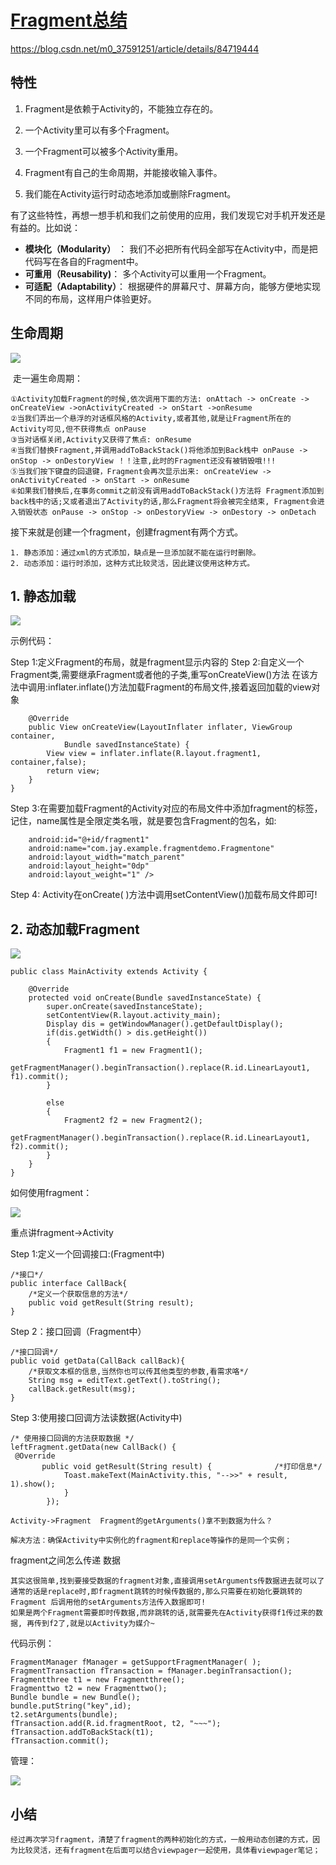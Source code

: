 # [Fragment总结]( https://blog.csdn.net/final__static/article/details/90213664 )

 https://blog.csdn.net/m0_37591251/article/details/84719444 

## 特性

1. Fragment是依赖于Activity的，不能独立存在的。

2. 一个Activity里可以有多个Fragment。

3. 一个Fragment可以被多个Activity重用。

4. Fragment有自己的生命周期，并能接收输入事件。

5. 我们能在Activity运行时动态地添加或删除Fragment。

   

 有了这些特性，再想一想手机和我们之前使用的应用，我们发现它对手机开发还是有益的。比如说： 

* **模块化（Modularity）** ： 我们不必把所有代码全部写在Activity中，而是把代码写在各自的Fragment中。 
* **可重用（Reusability)**： 多个Activity可以重用一个Fragment。 
*  **可适配（Adaptability）**：  根据硬件的屏幕尺寸、屏幕方向，能够方便地实现不同的布局，这样用户体验更好。 

## 生命周期

![](https://img-blog.csdnimg.cn/20190514190349845.png?x-oss-process=image/watermark,type_ZmFuZ3poZW5naGVpdGk,shadow_10,text_aHR0cHM6Ly9ibG9nLmNzZG4ubmV0L2ZpbmFsX19zdGF0aWM=,size_16,color_FFFFFF,t_70)

​	 走一遍生命周期： 

	①Activity加载Fragment的时候,依次调用下面的方法: onAttach -> onCreate -> onCreateView ->onActivityCreated -> onStart ->onResume
	②当我们弄出一个悬浮的对话框风格的Activity,或者其他,就是让Fragment所在的Activity可见,但不获得焦点 onPause
	③当对话框关闭,Activity又获得了焦点: onResume
	④当我们替换Fragment,并调用addToBackStack()将他添加到Back栈中 onPause -> onStop -> onDestoryView ！！注意,此时的Fragment还没有被销毁哦!!!
	⑤当我们按下键盘的回退键，Fragment会再次显示出来: onCreateView -> onActivityCreated -> onStart -> onResume
	⑥如果我们替换后,在事务commit之前没有调用addToBackStack()方法将 Fragment添加到back栈中的话;又或者退出了Activity的话,那么Fragment将会被完全结束, Fragment会进入销毁状态 onPause -> onStop -> onDestoryView -> onDestory -> onDetach

 接下来就是创建一个fragment，创建fragment有两个方式。 

	1. 静态添加：通过xml的方式添加，缺点是一旦添加就不能在运行时删除。 
	2. 动态添加：运行时添加，这种方式比较灵活，因此建议使用这种方式。 
## 1. 静态加载

![](https://img-blog.csdnimg.cn/20190514190842374.png?x-oss-process=image/watermark,type_ZmFuZ3poZW5naGVpdGk,shadow_10,text_aHR0cHM6Ly9ibG9nLmNzZG4ubmV0L2ZpbmFsX19zdGF0aWM=,size_16,color_FFFFFF,t_70)

示例代码：

Step 1:定义Fragment的布局，就是fragment显示内容的
Step 2:自定义一个Fragment类,需要继承Fragment或者他的子类,重写onCreateView()方法 在该方法中调用:inflater.inflate()方法加载Fragment的布局文件,接着返回加载的view对象

```public class Fragmentone extends Fragment {
    @Override
    public View onCreateView(LayoutInflater inflater, ViewGroup container,
            Bundle savedInstanceState) {
        View view = inflater.inflate(R.layout.fragment1, container,false);
        return view;
    }   
}
```

 Step 3:在需要加载Fragment的Activity对应的布局文件中添加fragment的标签， 记住，name属性是全限定类名哦，就是要包含Fragment的包名，如: 

```<fragment
    android:id="@+id/fragment1"
    android:name="com.jay.example.fragmentdemo.Fragmentone"
    android:layout_width="match_parent"
    android:layout_height="0dp"
    android:layout_weight="1" />
```

 Step 4: Activity在onCreate( )方法中调用setContentView()加载布局文件即可! 


## 2. **动态加载Fragment** 

![](https://img-blog.csdnimg.cn/20190514191104617.png?x-oss-process=image/watermark,type_ZmFuZ3poZW5naGVpdGk,shadow_10,text_aHR0cHM6Ly9ibG9nLmNzZG4ubmV0L2ZpbmFsX19zdGF0aWM=,size_16,color_FFFFFF,t_70)

```
public class MainActivity extends Activity {

    @Override
    protected void onCreate(Bundle savedInstanceState) {
        super.onCreate(savedInstanceState);
        setContentView(R.layout.activity_main);
        Display dis = getWindowManager().getDefaultDisplay();
        if(dis.getWidth() > dis.getHeight())
        {
            Fragment1 f1 = new Fragment1();
            getFragmentManager().beginTransaction().replace(R.id.LinearLayout1, f1).commit();
        }
        
        else
        {
            Fragment2 f2 = new Fragment2();
            getFragmentManager().beginTransaction().replace(R.id.LinearLayout1, f2).commit();
        }
    }   
}
```

如何使用fragment：

![](https://img-blog.csdnimg.cn/2019051419181896.png?x-oss-process=image/watermark,type_ZmFuZ3poZW5naGVpdGk,shadow_10,text_aHR0cHM6Ly9ibG9nLmNzZG4ubmV0L2ZpbmFsX19zdGF0aWM=,size_16,color_FFFFFF,t_70)

重点讲fragment->Activity

 Step 1:定义一个回调接口:(Fragment中) 

```
/*接口*/  
public interface CallBack{  
    /*定义一个获取信息的方法*/  
    public void getResult(String result);  
}  
```

 Step 2：接口回调（Fragment中） 

```
/*接口回调*/  
public void getData(CallBack callBack){  
    /*获取文本框的信息,当然你也可以传其他类型的参数,看需求咯*/  
    String msg = editText.getText().toString();  
    callBack.getResult(msg);  
}  
```

 Step 3:使用接口回调方法读数据(Activity中) 

```
/* 使用接口回调的方法获取数据 */  
leftFragment.getData(new CallBack() {  
 @Override  
       public void getResult(String result) {              /*打印信息*/  
            Toast.makeText(MainActivity.this, "-->>" + result, 1).show();  
            }
        });
```

	Activity->Fragment  Fragment的getArguments()拿不到数据为什么？
	
	解决方法：确保Activity中实例化的fragment和replace等操作的是同一个实例；	



fragment之间怎么传递 数据

```
其实这很简单,找到要接受数据的fragment对象,直接调用setArguments传数据进去就可以了 通常的话是replace时,即fragment跳转的时候传数据的,那么只需要在初始化要跳转的Fragment 后调用他的setArguments方法传入数据即可!
如果是两个Fragment需要即时传数据,而非跳转的话,就需要先在Activity获得f1传过来的数据, 再传到f2了,就是以Activity为媒介~
```

代码示例：

```
FragmentManager fManager = getSupportFragmentManager( );
FragmentTransaction fTransaction = fManager.beginTransaction();
Fragmentthree t1 = new Fragmentthree();
Fragmenttwo t2 = new Fragmenttwo();
Bundle bundle = new Bundle();
bundle.putString("key",id);
t2.setArguments(bundle); 
fTransaction.add(R.id.fragmentRoot, t2, "~~~");  
fTransaction.addToBackStack(t1);  
fTransaction.commit(); 
```

管理：

![](https://img-blog.csdnimg.cn/20190514192538432.png?x-oss-process=image/watermark,type_ZmFuZ3poZW5naGVpdGk,shadow_10,text_aHR0cHM6Ly9ibG9nLmNzZG4ubmV0L2ZpbmFsX19zdGF0aWM=,size_16,color_FFFFFF,t_70)

## 小结
	经过再次学习fragment，清楚了fragment的两种初始化的方式，一般用动态创建的方式，因为比较灵活，还有fragment在后面可以结合viewpager一起使用，具体看viewpager笔记；